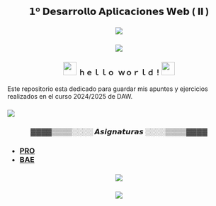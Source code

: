 <h2 align="center"> 𝟭º 𝗗𝗲𝘀𝗮𝗿𝗿𝗼𝗹𝗹𝗼 𝗔𝗽𝗹𝗶𝗰𝗮𝗰𝗶𝗼𝗻𝗲𝘀 𝗪𝗲𝗯 ( 𝐈𝐈 ) </h2>
<h3 align="center"><img src="https://web.archive.org/web/20090902072522/http://geocities.com/revival_center/bar.gif"/></h3>

 <h3 align="center"><img src="https://64.media.tumblr.com/bfdc4e2311c4384ce7bcce84566431d6/5731f5271018f856-d5/s1280x1920/6ccbbc865e0da8b250fedc1abb514b06c9ec9a5b.gifv"/></h3>


 <h3 align="center"> <img width="30" src="https://web.archive.org/web/20091026100043im_/http://geocities.com/hellokitty_can/smile.gif"/>  ﻿ｈｅｌｌｏ  ｗｏｒｌｄ！<img width="30" src="https://web.archive.org/web/20091026100043im_/http://geocities.com/hellokitty_can/smile.gif"/> </h3>


 <p> Este repositorio esta dedicado para guardar mis apuntes y ejercicios realizados en el curso 2024/2025 de DAW.</p>
<h3 align="left"><img src="https://64.media.tumblr.com/0b6f86f148e81c42a4649e2e290fb0fa/d0745e618a8e6ac7-3b/s250x400/aab06a4704af08a97f019af8133ca0e9788ff2ad.gifv"/></h3> 

<h3 align="center">▓▓▓▓▒▒▒▒░░░░ 𝘼𝙨𝙞𝙜𝙣𝙖𝙩𝙪𝙧𝙖𝙨 ░░░░▒▒▒▒▓▓▓▓</h3>
<h3>
 <ul>
    <li><a href="https://github.com/toninavhd/1-DAW_pt2/tree/main/PRO"> PRO </a></li>
    <li><a href="https://github.com/toninavhd/1-DAW_pt2/tree/main/BAE"> BAE </a></li> 
 </ul>
</h3>


<h3 align="center"><img src="https://web.archive.org/web/20090902072522/http://geocities.com/revival_center/bar.gif"/></h3>

<h3 align="center"><img src="https://64.media.tumblr.com/86939b0b07a11441d4f3f6e2327d64f7/83ea30d739c890e8-66/s400x600/a2094bd5386ed8b0c5c66177217fdd8113e6bcc5.pnj"/></h3>


